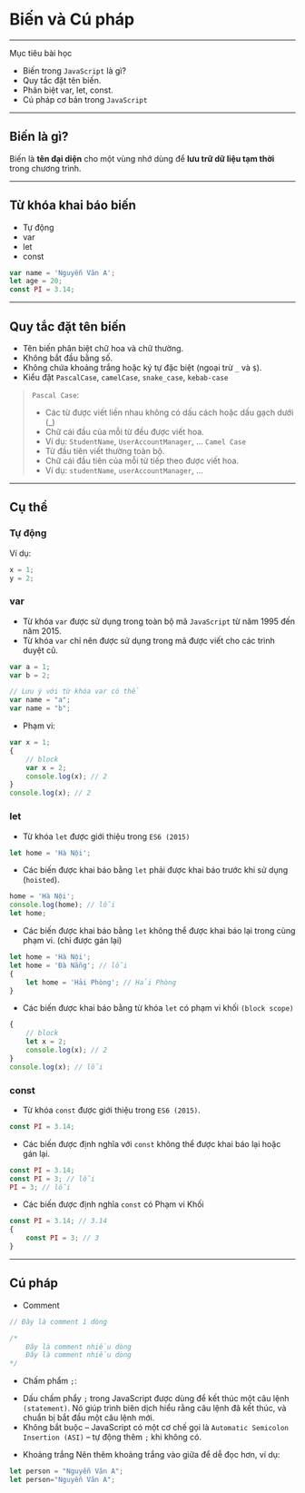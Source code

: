 # Biến và Cú pháp

---
Mục tiêu bài học
- Biến trong `JavaScript` là gì?
- Quy tắc đặt tên biến.
- Phân biệt var, let, const.
- Cú pháp cơ bản trong `JavaScript`

---
## Biến là gì?
Biến là **tên đại diện** cho một vùng nhớ dùng để **lưu trữ dữ liệu tạm thời** trong chương trình.

---
## Từ khóa khai báo biến
- Tự động
- var
- let
- const
```js
var name = 'Nguyễn Văn A';
let age = 20;
const PI = 3.14;
```

---
## Quy tắc đặt tên biến
- Tên biến phân biệt chữ hoa và chữ thường.
- Không bắt đầu bằng số.
- Không chứa khoảng trắng hoặc ký tự đặc biệt (ngoại trừ `_` và `$`).
- Kiểu đặt `PascalCase`, `camelCase`, `snake_case`, `kebab-case`
> `Pascal Case`: 
> + Các từ được viết liền nhau không có dấu cách hoặc dấu gạch dưới (_)
> + Chữ cái đầu của mỗi từ đều được viết hoa.
> + Ví dụ: `StudentName`, `UserAccountManager`, ...
> `Camel Case`
> + Từ đầu tiên viết thường toàn bộ.
> + Chữ cái đầu tiên của mỗi từ tiếp theo được viết hoa.
> + Ví dụ: `studentName`, `userAccountManager`, ...

---
## Cụ thể

### Tự động
Ví dụ:
```js
x = 1;
y = 2;
```
### var
- Từ khóa `var` được sử dụng trong toàn bộ mã `JavaScript` từ năm 1995 đến năm 2015.
- Từ khóa `var` chỉ nên được sử dụng trong mã được viết cho các trình duyệt cũ.
```js
var a = 1;
var b = 2;

// Lưu ý với từ khóa var có thể
var name = "a";
var name = "b";
```

- Phạm vi:
```js
var x = 1;
{
    // block
    var x = 2;
    console.log(x); // 2
}
console.log(x); // 2
```

### let
- Từ khóa `let` được giới thiệu trong `ES6 (2015)`
```js
let home = 'Hà Nội';
```
- Các biến được khai báo bằng `let` phải được khai báo trước khi sử dụng (`hoisted`).
```js
home = 'Hà Nội';
console.log(home); // lỗi
let home;
```
- Các biến được khai báo bằng `let` không thể được khai báo lại trong cùng phạm vi. (chỉ được gán lại)
```js
let home = 'Hà Nội';
let home = 'Đà Nẵng'; // lỗi
{
    let home = 'Hải Phòng'; // Hải Phòng
}
```
- Các biến được khai báo bằng từ khóa `let` có phạm vi khối `(block scope)`
```js
{
    // block
    let x = 2;
    console.log(x); // 2
}
console.log(x); // lỗi
```

### const
- Từ khóa `const` được giới thiệu trong `ES6 (2015)`.
```js
const PI = 3.14;
```
- Các biến được định nghĩa với `const` không thể được khai báo lại hoặc gán lại.
```js
const PI = 3.14;
const PI = 3; // lỗi
PI = 3; // lỗi
```
- Các biến được định nghĩa `const` có Phạm vi Khối
```js
const PI = 3.14; // 3.14
{
    const PI = 3; // 3
}
```

---
## Cú pháp
- Comment
```js
// Đây là comment 1 dòng

/*
    Đây là comment nhiều dòng
    Đây là comment nhiều dòng
*/
```
- Chấm phẩm `;`:
+ Dấu chấm phẩy `;` trong JavaScript được dùng để kết thúc một câu lệnh `(statement)`. Nó giúp trình biên dịch hiểu rằng câu lệnh đã kết thúc, và chuẩn bị bắt đầu một câu lệnh mới.
+ Không bắt buộc – JavaScript có một cơ chế gọi là `Automatic Semicolon Insertion (ASI)` – tự động thêm `;` khi không có.

- Khoảng trắng
Nên thêm khoảng trắng vào giữa để dễ đọc hơn, ví dụ:
```js
let person = "Nguyễn Văn A";
let person="Nguyễn Văn A";
```


